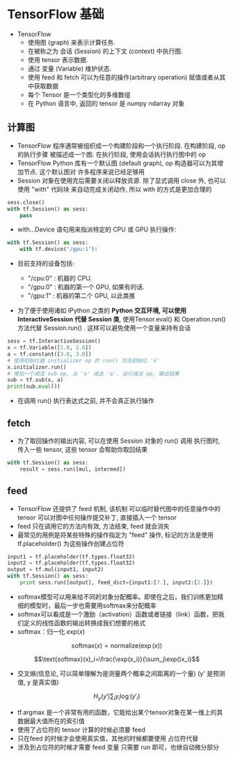 # TensorFlow 基础

* TensorFlow
    * 使用图 (graph) 来表示计算任务.
    * 在被称之为 会话 (Session) 的上下文 (context) 中执行图.
    * 使用 tensor 表示数据.
    * 通过 变量 (Variable) 维护状态.
    * 使用 feed 和 fetch 可以为任意的操作(arbitrary operation) 赋值或者从其中获取数据
    * 每个 Tensor 是一个类型化的多维数组
    * 在 Python 语言中, 返回的 tensor 是 numpy ndarray 对象

## 计算图
* TensorFlow 程序通常被组织成一个构建阶段和一个执行阶段. 在构建阶段, op 的执行步骤 被描述成一个图. 在执行阶段, 使用会话执行执行图中的 op
* TensorFlow Python 库有一个默认图 (default graph), op 构造器可以为其增加节点. 这个默认图对 许多程序来说已经足够用
* Session 对象在使用完后需要关闭以释放资源. 除了显式调用 close 外, 也可以使用 "with" 代码块 来自动完成关闭动作, 所以 with 的方式是更加合理的

```python
sess.close()
with tf.Session() as sess:
    pass
```

* with...Device 语句用来指派特定的 CPU 或 GPU 执行操作:

```python
with tf.Session() as sess:
    with tf.device("/gpu:1"):
```

* 目前支持的设备包括:
    * "/cpu:0" : 机器的 CPU.
    * "/gpu:0" : 机器的第一个 GPU, 如果有的话.
    * "/gpu:1" : 机器的第二个 GPU, 以此类推

* 为了便于使用诸如 IPython 之类的 **Python 交互环境, 可以使用 InteractiveSession 代替 Session 类**, 使用Tensor.eval() 和 Operation.run() 方法代替 Session.run() . 这样可以避免使用一个变量来持有会话

```python
sess = tf.InteractiveSession()
x = tf.Variable([1.0, 2.0])
a = tf.constant([3.0, 3.0])
# 使用初始化器 initializer op 的 run() 方法初始化 'x'
x.initializer.run()
# 增加一个减法 sub op, 从 'x' 减去 'a'. 运行减法 op, 输出结果
sub = tf.sub(x, a)
print(sub.eval())
```

* 在调用 run() 执行表达式之前, 并不会真正执行操作

## fetch

* 为了取回操作的输出内容, 可以在使用 Session 对象的 run() 调用 执行图时, 传入一些 tensor, 这些 tensor 会帮助你取回结果

```python
with tf.Session() as sess:
    result = sess.run([mul, intermed])
```

## feed

* TensorFlow 还提供了 feed 机制, 该机制 可以临时替代图中的任意操作中的 tensor 可以对图中任何操作提交补丁, 直接插入一个 tensor
* feed 只在调用它的方法内有效, 方法结束, feed 就会消失
* 最常见的用例是将某些特殊的操作指定为 "feed" 操作, 标记的方法是使用 tf.placeholder() 为这些操作创建占位符

```python
input1 = tf.placeholder(tf.types.float32)
input2 = tf.placeholder(tf.types.float32)
output = tf.mul(input1, input2)
with tf.Session() as sess:
    print sess.run([output], feed_dict={input1:[7.], input2:[2.]})
```

* softmax模型可以用来给不同的对象分配概率。即使在之后，我们训练更加精细的模型时，最后一步也需要用softmax来分配概率
* softmax可以看成是一个激励（activation）函数或者链接（link）函数，把我们定义的线性函数的输出转换成我们想要的格式
* softmax：归一化 $exp(x)$

$$\text{softmax}(x)=\text{normalize}(\exp(x))$$

$$\text{softmax}(x)_i=\frac{\exp(x_i)}{\sum_j\exp()x_i}$$

* 交叉熵(信息论, 可以简单理解为是测量两个概率之间距离的一个量)
(y' 是预测值, y 是真实值)

$$H_{y}(y')\sum_i y_{i}\log(y'_i)$$

* tf.argmax 是一个非常有用的函数，它能给出某个tensor对象在某一维上的其数据最大值所在的索引值
* 使用了占位符的 tensor 计算的时候必须要 feed
* 只在feed 的时候才会使用真实值，其他的时候都要使用 占位符代替
* 涉及到占位符的时候才需要 feed 变量 只需要 run 即可，也继自动微分部分


